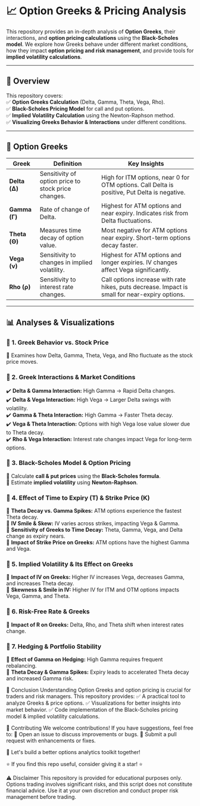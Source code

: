 # 📈 Option Greeks & Pricing Analysis  

This repository provides an in-depth analysis of **Option Greeks**, their interactions, and **option pricing calculations** using the **Black-Scholes model**. We explore how Greeks behave under different market conditions, how they impact **option pricing and risk management**, and provide tools for **implied volatility calculations**.  

---

## 🚀 Overview  

This repository covers:  
✅ **Option Greeks Calculation** (Delta, Gamma, Theta, Vega, Rho).  
✅ **Black-Scholes Pricing Model** for call and put options.  
✅ **Implied Volatility Calculation** using the Newton-Raphson method.  
✅ **Visualizing Greeks Behavior & Interactions** under different conditions.  

---

## 📌 Option Greeks  

| Greek  | Definition | Key Insights |
|--------|------------|--------------|
| **Delta (Δ)**  | Sensitivity of option price to stock price changes. | High for ITM options, near 0 for OTM options. Call Delta is positive, Put Delta is negative. |
| **Gamma (Γ)**  | Rate of change of Delta. | Highest for ATM options and near expiry. Indicates risk from Delta fluctuations. |
| **Theta (Θ)**  | Measures time decay of option value. | Most negative for ATM options near expiry. Short-term options decay faster. |
| **Vega (ν)**  | Sensitivity to changes in implied volatility. | Highest for ATM options and longer expiries. IV changes affect Vega significantly. |
| **Rho (ρ)**  | Sensitivity to interest rate changes. | Call options increase with rate hikes, puts decrease. Impact is small for near-expiry options. |

---

## 📊 Analyses & Visualizations  

### 🔹 1. **Greek Behavior vs. Stock Price**  
📌 Examines how Delta, Gamma, Theta, Vega, and Rho fluctuate as the stock price moves.  

### 🔹 2. **Greek Interactions & Market Conditions**  
✔️ **Delta & Gamma Interaction:** High Gamma → Rapid Delta changes.  
✔️ **Delta & Vega Interaction:** High Vega → Larger Delta swings with volatility.  
✔️ **Gamma & Theta Interaction:** High Gamma → Faster Theta decay.  
✔️ **Vega & Theta Interaction:** Options with high Vega lose value slower due to Theta decay.  
✔️ **Rho & Vega Interaction:** Interest rate changes impact Vega for long-term options.  

### 🔹 3. **Black-Scholes Model & Option Pricing**  
📌 Calculate **call & put prices** using the **Black-Scholes formula**.  
📌 Estimate **implied volatility** using **Newton-Raphson**.  

### 🔹 4. **Effect of Time to Expiry (T) & Strike Price (K)**  
📌 **Theta Decay vs. Gamma Spikes:** ATM options experience the fastest Theta decay.  
📌 **IV Smile & Skew:** IV varies across strikes, impacting Vega & Gamma.  
📌 **Sensitivity of Greeks to Time Decay:** Theta, Gamma, Vega, and Delta change as expiry nears.  
📌 **Impact of Strike Price on Greeks:** ATM options have the highest Gamma and Vega.  

### 🔹 5. **Implied Volatility & Its Effect on Greeks**  
📌 **Impact of IV on Greeks:** Higher IV increases Vega, decreases Gamma, and increases Theta decay.  
📌 **Skewness & Smile in IV:** Higher IV for ITM and OTM options impacts Vega, Gamma, and Theta.  

### 🔹 6. **Risk-Free Rate & Greeks**  
📌 **Impact of R on Greeks:** Delta, Rho, and Theta shift when interest rates change.  

### 🔹 7. **Hedging & Portfolio Stability**  
📌 **Effect of Gamma on Hedging:** High Gamma requires frequent rebalancing.  
📌 **Theta Decay & Gamma Spikes:** Expiry leads to accelerated Theta decay and increased Gamma risk.  

📢 Conclusion
Understanding Option Greeks and option pricing is crucial for traders and risk managers. This repository provides:
✅ A practical tool to analyze Greeks & price options.
✅ Visualizations for better insights into market behavior.
✅ Code implementation of the Black-Scholes pricing model & implied volatility calculations.

🤝 Contributing
We welcome contributions! If you have suggestions, feel free to:
🔹 Open an issue to discuss improvements or bugs.
🔹 Submit a pull request with enhancements or fixes.

📌 Let's build a better options analytics toolkit together!

⭐ If you find this repo useful, consider giving it a star! ⭐

⚠️ Disclaimer
This repository is provided for educational purposes only. Options trading involves significant risks, and this script does not constitute financial advice. Use it at your own discretion and conduct proper risk management before trading.

